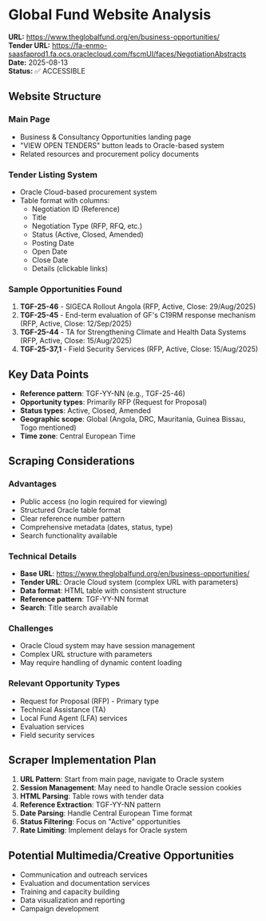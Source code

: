 # Global Fund Website Analysis

**URL:** https://www.theglobalfund.org/en/business-opportunities/  
**Tender URL:** https://fa-enmo-saasfaprod1.fa.ocs.oraclecloud.com/fscmUI/faces/NegotiationAbstracts  
**Date:** 2025-08-13  
**Status:** ✅ ACCESSIBLE

## Website Structure

### Main Page
- Business & Consultancy Opportunities landing page
- "VIEW OPEN TENDERS" button leads to Oracle-based system
- Related resources and procurement policy documents

### Tender Listing System
- Oracle Cloud-based procurement system
- Table format with columns:
  - Negotiation ID (Reference)
  - Title
  - Negotiation Type (RFP, RFQ, etc.)
  - Status (Active, Closed, Amended)
  - Posting Date
  - Open Date
  - Close Date
  - Details (clickable links)

### Sample Opportunities Found
1. **TGF-25-46** - SIGECA Rollout Angola (RFP, Active, Close: 29/Aug/2025)
2. **TGF-25-45** - End-term evaluation of GF's C19RM response mechanism (RFP, Active, Close: 12/Sep/2025)
3. **TGF-25-44** - TA for Strengthening Climate and Health Data Systems (RFP, Active, Close: 15/Aug/2025)
4. **TGF-25-37,1** - Field Security Services (RFP, Active, Close: 15/Aug/2025)

## Key Data Points
- **Reference pattern**: TGF-YY-NN (e.g., TGF-25-46)
- **Opportunity types**: Primarily RFP (Request for Proposal)
- **Status types**: Active, Closed, Amended
- **Geographic scope**: Global (Angola, DRC, Mauritania, Guinea Bissau, Togo mentioned)
- **Time zone**: Central European Time

## Scraping Considerations

### Advantages
- Public access (no login required for viewing)
- Structured Oracle table format
- Clear reference number pattern
- Comprehensive metadata (dates, status, type)
- Search functionality available

### Technical Details
- **Base URL**: https://www.theglobalfund.org/en/business-opportunities/
- **Tender URL**: Oracle Cloud system (complex URL with parameters)
- **Data format**: HTML table with consistent structure
- **Reference pattern**: TGF-YY-NN format
- **Search**: Title search available

### Challenges
- Oracle Cloud system may have session management
- Complex URL structure with parameters
- May require handling of dynamic content loading

### Relevant Opportunity Types
- Request for Proposal (RFP) - Primary type
- Technical Assistance (TA)
- Local Fund Agent (LFA) services
- Evaluation services
- Field security services

## Scraper Implementation Plan

1. **URL Pattern**: Start from main page, navigate to Oracle system
2. **Session Management**: May need to handle Oracle session cookies
3. **HTML Parsing**: Table rows with tender data
4. **Reference Extraction**: TGF-YY-NN pattern
5. **Date Parsing**: Handle Central European Time format
6. **Status Filtering**: Focus on "Active" opportunities
7. **Rate Limiting**: Implement delays for Oracle system

## Potential Multimedia/Creative Opportunities
- Communication and outreach services
- Evaluation and documentation services
- Training and capacity building
- Data visualization and reporting
- Campaign development

